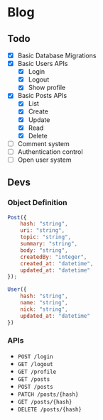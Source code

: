 # Blog
## Todo
- [X] Basic Database Migrations
- [X] Basic Users APIs
    - [X] Login
    - [X] Logout
    - [X] Show profile
- [X] Basic Posts APIs
    - [X] List
    - [X] Create
    - [X] Update
    - [X] Read
    - [X] Delete
- [ ] Comment system
- [ ] Authentication control
- [ ] Open user system

## Devs
### Object Definition
```js
Post({
    hash: "string",
    uri: "string",
    topic: "string",
    summary: "string",
    body: "string",
    createdBy: "integer",
    created_at: "datetime",
    updated_at: "datetime"
});

User({
    hash: "string",
    name: "string",
    nick: "string",
    updated_at: "datetime"
})
```

### APIs
* `POST /login`
* `GET /logout`
* `GET /profile`
* `GET /posts`
* `POST /posts`
* `PATCH /posts/{hash}`
* `GET /posts/{hash}`
* `DELETE /posts/{hash}`